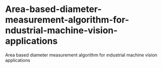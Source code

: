 # Area-based-diameter-measurement-algorithm-for-ndustrial-machine-vision-applications
Area based diameter measurement algorithm for ındustrial machine vision applications

